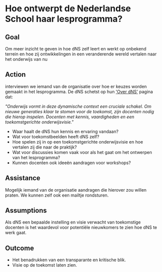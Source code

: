 # Hoe ontwerpt de Nederlandse School haar lesprogramma?

## Goal

Om meer inzicht te geven in hoe dNS zelf leert en werkt op onbekend terrein en hoe zij ontwikkelingen in een veranderende wereld vertalen naar het onderwijs van nu

## Action

interviewen we iemand van de organisatie over hoe er keuzes worden gemaakt in het lesprogramma. De dNS schetst op hun ['Over dNS'](http://www.denederlandseschool.nl/informatie/) pagina dat:

*"Onderwijs vormt in deze dynamische context een cruciale schakel. Om nieuwe generaties klaar te stomen voor de toekomst, zijn docenten nodig die hierop inspelen. Docenten met kennis, vaardigheden en een toekomstgerichte onderwijsvisie."*

* Waar haalt de dNS hun kennis en ervaring vandaan?
* Wat voor toekomstbeelden heeft dNS zelf?
* Hoe spelen zij in op een toekomstgerichte onderwijsvisie en hoe vertalen zij die naar de praktijk?
* Wat voor discussies komen vaak voor als het gaat om het ontwerpen van het lesprogramma?
* Kunnen docenten ook ideeën aandragen voor workshops?

## Assistance

Mogelijk iemand van de organisatie aandragen die hierover zou willen praten. We kunnen zelf ook een mailtje rondsturen.

## Assumptions

Als dNS een bepaalde instelling en visie verwacht van toekomstige docenten is het waardevol voor potentiële nieuwkomers te zien hoe dNS te werk gaat.  

## Outcome

* Het benadrukken van een transparante en kritische blik.
* Visie op de toekomst laten zien.
